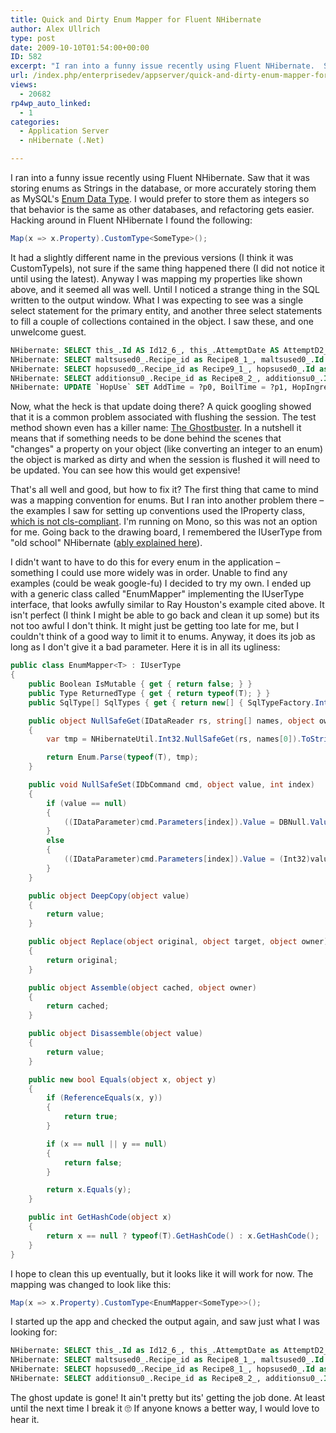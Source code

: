 ```yaml
---
title: Quick and Dirty Enum Mapper for Fluent NHibernate
author: Alex Ullrich
type: post
date: 2009-10-10T01:54:00+00:00
ID: 582
excerpt: "I ran into a funny issue recently using Fluent NHibernate.  Saw that it was storing enums as Strings in the database, or more accurately storing them as MySQL's Enum Data Type.  I would prefer to store them as integers so that behavior is the same as ot&hellip;"
url: /index.php/enterprisedev/appserver/quick-and-dirty-enum-mapper-for-fluent-n/
views:
  - 20682
rp4wp_auto_linked:
  - 1
categories:
  - Application Server
  - nHibernate (.Net)

---
```

I ran into a funny issue recently using Fluent NHibernate. Saw that it was storing enums as Strings in the database, or more accurately storing them as MySQL's [Enum Data Type][1]. I would prefer to store them as integers so that behavior is the same as other databases, and refactoring gets easier. Hacking around in Fluent NHibernate I found the following:

```csharp
Map(x => x.Property).CustomType<SomeType>();
```
It had a slightly different name in the previous versions (I think it was CustomTypeIs), not sure if the same thing happened there (I did not notice it until using the latest). Anyway I was mapping my properties like shown above, and it seemed all was well. Until I noticed a strange thing in the SQL written to the output window. What I was expecting to see was a single select statement for the primary entity, and another three select statements to fill a couple of collections contained in the object. I saw these, and one unwelcome guest.

```sql
NHibernate: SELECT this_.Id AS Id12_6_, this_.AttemptDate AS AttemptD2_12_6_, this_.BatchSize AS BatchSize12_6_, this_.ConditioningTimeDays AS Conditio4_12_6_, this_.TotalBoilTimeMinutes AS TotalBoi5_12_6_, this_.Family AS Family12_6_, this_.FermentationTemperature AS Fermenta7_12_6_, this_.FermentationTimeDays AS Fermenta8_12_6_, this_.FinalGravity AS FinalGra9_12_6_, this_.Name AS Name12_6_, this_.Note AS Note12_6_, this_.OriginalGravity AS Origina12_12_6_, this_.SecondaryFermentationTimeDays AS Seconda13_12_6_, this_.Style AS Style12_6_, this_.Type AS Type12_6_, this_.Brewer_id AS Brewer16_12_6_, this_.Filter_id AS Filter17_12_6_, this_.Lauter_id AS Lauter18_12_6_, this_.Mash_id AS Mash19_12_6_, this_.YeastUsed_id AS YeastUsed20_12_6_, person2_.Id AS Id9_0_, person2_.About AS About9_0_, person2_.Location AS Location9_0_, person2_.DateOfBirth AS DateOfBi4_9_0_, person2_.Email AS Email9_0_, person2_.UserName AS UserName9_0_, person2_.Type AS Type9_0_, filter3_.Id AS Id2_1_, filter3_.Type AS Type2_1_, filter3_.Note AS Note2_1_, lauter4_.Id AS Id6_2_, lauter4_.SpargeType AS SpargeType6_2_, lauter4_.Volume AS Volume6_2_, lauter4_.Note AS Note6_2_, mash5_.Id AS Id16_3_, mash5_.MashInTemp AS MashInTemp16_3_, mash5_.MashOutTemp AS MashOutT3_16_3_, mash5_.Note AS Note16_3_, mash5_.Volume AS Volume16_3_, yeastuse6_.Id AS Id15_4_, yeastuse6_.Note AS Note15_4_, yeastuse6_.StarterTime AS StarterT3_15_4_, yeastuse6_.StarterUsed AS StarterU4_15_4_, yeastuse6_.YeastUsed_id AS YeastUsed5_15_4_, yeast7_.Id AS Id14_5_, yeast7_.Brand AS Brand14_5_, yeast7_.Description AS Descript3_14_5_, yeast7_.Strain AS Strain14_5_, yeast7_.Style AS Style14_5_ FROM `Recipe` this_ LEFT OUTER JOIN `Person` person2_ ON this_.Brewer_id=person2_.Id LEFT OUTER JOIN `Filter` filter3_ ON this_.Filter_id=filter3_.Id LEFT OUTER JOIN `Lauter` lauter4_ ON this_.Lauter_id=lauter4_.Id LEFT OUTER JOIN `Mash` mash5_ ON this_.Mash_id=mash5_.Id LEFT OUTER JOIN `YeastUse` yeastuse6_ ON this_.YeastUsed_id=yeastuse6_.Id LEFT OUTER JOIN `Yeast` yeast7_ ON yeastuse6_.YeastUsed_id=yeast7_.Id
NHibernate: SELECT maltsused0_.Recipe_id as Recipe8_1_, maltsused0_.Id as Id1_, maltsused0_.Id as Id8_0_, maltsused0_.AddTime as AddTime8_0_, maltsused0_.BoilTime as BoilTime8_0_, maltsused0_.Note as Note8_0_, maltsused0_.Quantity as Quantity8_0_, maltsused0_.WhenUsed as WhenUsed8_0_, maltsused0_.MaltUsed_id as MaltUsed7_8_0_ FROM `MaltUse` maltsused0_ WHERE maltsused0_.Recipe_id=?p0;?p0 = 1
NHibernate: SELECT hopsused0_.Recipe_id as Recipe9_1_, hopsused0_.Id as Id1_, hopsused0_.Id as Id4_0_, hopsused0_.AddTime as AddTime4_0_, hopsused0_.BoilTime as BoilTime4_0_, hopsused0_.HopIngredientType as HopIngre4_4_0_, hopsused0_.Note as Note4_0_, hopsused0_.Quantity as Quantity4_0_, hopsused0_.WhenUsed as WhenUsed4_0_, hopsused0_.HopUsed_id as HopUsed8_4_0_ FROM `HopUse` hopsused0_ WHERE hopsused0_.Recipe_id=?p0;?p0 = 1
NHibernate: SELECT additionsu0_.Recipe_id as Recipe8_2_, additionsu0_.Id as Id2_, additionsu0_.Id as Id1_1_, additionsu0_.AddTime as AddTime1_1_, additionsu0_.BoilTime as BoilTime1_1_, additionsu0_.Note as Note1_1_, additionsu0_.Quantity as Quantity1_1_, additionsu0_.WhenUsed as WhenUsed1_1_, additionsu0_.AdditionUsed_id as Addition7_1_1_, addition1_.Id as Id0_0_, addition1_.Brand as Brand0_0_, addition1_.Description as Descript3_0_0_, addition1_.Name as Name0_0_ FROM `AdditionUse` additionsu0_ left outer join `Addition` addition1_ on additionsu0_.AdditionUsed_id=addition1_.Id WHERE additionsu0_.Recipe_id=?p0;?p0 = 1
NHibernate: UPDATE `HopUse` SET AddTime = ?p0, BoilTime = ?p1, HopIngredientType = ?p2, Note = ?p3, Quantity = ?p4, WhenUsed = ?p5, HopUsed_id = ?p6 WHERE Id = ?p7;?p0 = 15, ?p1 = 45, ?p2 = 0, ?p3 = 'note', ?p4 = 56.6990462, ?p5 = 3, ?p6 = NULL, ?p7 = 2
```

Now, what the heck is that update doing there? A quick googling showed that it is a common problem associated with flushing the session. The test method shown even has a killer name: [The Ghostbuster][2]. In a nutshell it means that if something needs to be done behind the scenes that "changes" a property on your object (like converting an integer to an enum) the object is marked as dirty and when the session is flushed it will need to be updated. You can see how this would get expensive!

That's all well and good, but how to fix it? The first thing that came to mind was a mapping convention for enums. But I ran into another problem there – the examples I saw for setting up conventions used the IProperty class, [which is not cls-compliant][3]. I'm running on Mono, so this was not an option for me. Going back to the drawing board, I remembered the IUserType from "old school" NHibernate ([ably explained here][4]).

I didn't want to have to do this for every enum in the application – something I could use more widely was in order. Unable to find any examples (could be weak google-fu) I decided to try my own. I ended up with a generic class called "EnumMapper" implementing the IUserType interface, that looks awfully similar to Ray Houston's example cited above. It isn't perfect (I think I might be able to go back and clean it up some) but its not too awful I don't think. It might just be getting too late for me, but I couldn't think of a good way to limit it to enums. Anyway, it does its job as long as I don't give it a bad parameter. Here it is in all its ugliness:

```csharp
public class EnumMapper<T> : IUserType
{
    public Boolean IsMutable { get { return false; } }
    public Type ReturnedType { get { return typeof(T); } }
    public SqlType[] SqlTypes { get { return new[] { SqlTypeFactory.Int16 }; } }

    public object NullSafeGet(IDataReader rs, string[] names, object owner)
    {
        var tmp = NHibernateUtil.Int32.NullSafeGet(rs, names[0]).ToString();

        return Enum.Parse(typeof(T), tmp);
    }

    public void NullSafeSet(IDbCommand cmd, object value, int index)
    {
        if (value == null)
        {
            ((IDataParameter)cmd.Parameters[index]).Value = DBNull.Value;
        }
        else
        {
            ((IDataParameter)cmd.Parameters[index]).Value = (Int32)value;
        }
    }

    public object DeepCopy(object value)
    {
        return value;
    }

    public object Replace(object original, object target, object owner)
    {
        return original;
    }

    public object Assemble(object cached, object owner)
    {
        return cached;
    }

    public object Disassemble(object value)
    {
        return value;
    }

    public new bool Equals(object x, object y)
    {
        if (ReferenceEquals(x, y))
        {
            return true;
        }

        if (x == null || y == null)
        {
            return false;
        }

        return x.Equals(y);
    }

    public int GetHashCode(object x)
    {
        return x == null ? typeof(T).GetHashCode() : x.GetHashCode();
    }
}
```

I hope to clean this up eventually, but it looks like it will work for now. The mapping was changed to look like this:

```csharp
Map(x => x.Property).CustomType<EnumMapper<SomeType>>();
```
I started up the app and checked the output again, and saw just what I was looking for:

```sql
NHibernate: SELECT this_.Id as Id12_6_, this_.AttemptDate as AttemptD2_12_6_, this_.BatchSize as BatchSize12_6_, this_.ConditioningTimeDays as Conditio4_12_6_, this_.TotalBoilTimeMinutes as TotalBoi5_12_6_, this_.Family as Family12_6_, this_.FermentationTemperature as Fermenta7_12_6_, this_.FermentationTimeDays as Fermenta8_12_6_, this_.FinalGravity as FinalGra9_12_6_, this_.Name as Name12_6_, this_.Note as Note12_6_, this_.OriginalGravity as Origina12_12_6_, this_.SecondaryFermentationTimeDays as Seconda13_12_6_, this_.Style as Style12_6_, this_.Type as Type12_6_, this_.Brewer_id as Brewer16_12_6_, this_.Filter_id as Filter17_12_6_, this_.Lauter_id as Lauter18_12_6_, this_.Mash_id as Mash19_12_6_, this_.YeastUsed_id as YeastUsed20_12_6_, person2_.Id as Id9_0_, person2_.About as About9_0_, person2_.Location as Location9_0_, person2_.DateOfBirth as DateOfBi4_9_0_, person2_.Email as Email9_0_, person2_.UserName as UserName9_0_, person2_.Type as Type9_0_, filter3_.Id as Id2_1_, filter3_.Type as Type2_1_, filter3_.Note as Note2_1_, lauter4_.Id as Id6_2_, lauter4_.SpargeType as SpargeType6_2_, lauter4_.Volume as Volume6_2_, lauter4_.Note as Note6_2_, mash5_.Id as Id16_3_, mash5_.MashInTemp as MashInTemp16_3_, mash5_.MashOutTemp as MashOutT3_16_3_, mash5_.Note as Note16_3_, mash5_.Volume as Volume16_3_, yeastuse6_.Id as Id15_4_, yeastuse6_.Note as Note15_4_, yeastuse6_.StarterTime as StarterT3_15_4_, yeastuse6_.StarterUsed as StarterU4_15_4_, yeastuse6_.YeastUsed_id as YeastUsed5_15_4_, yeast7_.Id as Id14_5_, yeast7_.Brand as Brand14_5_, yeast7_.Description as Descript3_14_5_, yeast7_.Strain as Strain14_5_, yeast7_.Style as Style14_5_ FROM `Recipe` this_ left outer join `Person` person2_ on this_.Brewer_id=person2_.Id left outer join `Filter` filter3_ on this_.Filter_id=filter3_.Id left outer join `Lauter` lauter4_ on this_.Lauter_id=lauter4_.Id left outer join `Mash` mash5_ on this_.Mash_id=mash5_.Id left outer join `YeastUse` yeastuse6_ on this_.YeastUsed_id=yeastuse6_.Id left outer join `Yeast` yeast7_ on yeastuse6_.YeastUsed_id=yeast7_.Id
NHibernate: SELECT maltsused0_.Recipe_id as Recipe8_1_, maltsused0_.Id as Id1_, maltsused0_.Id as Id8_0_, maltsused0_.AddTime as AddTime8_0_, maltsused0_.BoilTime as BoilTime8_0_, maltsused0_.Note as Note8_0_, maltsused0_.Quantity as Quantity8_0_, maltsused0_.WhenUsed as WhenUsed8_0_, maltsused0_.MaltUsed_id as MaltUsed7_8_0_ FROM `MaltUse` maltsused0_ WHERE maltsused0_.Recipe_id=?p0;?p0 = 1
NHibernate: SELECT hopsused0_.Recipe_id as Recipe8_1_, hopsused0_.Id as Id1_, hopsused0_.Id as Id4_0_, hopsused0_.AddTime as AddTime4_0_, hopsused0_.BoilTime as BoilTime4_0_, hopsused0_.Note as Note4_0_, hopsused0_.Quantity as Quantity4_0_, hopsused0_.WhenUsed as WhenUsed4_0_, hopsused0_.HopUsed_id as HopUsed7_4_0_ FROM `HopUse` hopsused0_ WHERE hopsused0_.Recipe_id=?p0;?p0 = 1
NHibernate: SELECT additionsu0_.Recipe_id as Recipe8_2_, additionsu0_.Id as Id2_, additionsu0_.Id as Id1_1_, additionsu0_.AddTime as AddTime1_1_, additionsu0_.BoilTime as BoilTime1_1_, additionsu0_.Note as Note1_1_, additionsu0_.Quantity as Quantity1_1_, additionsu0_.WhenUsed as WhenUsed1_1_, additionsu0_.AdditionUsed_id as Addition7_1_1_, addition1_.Id as Id0_0_, addition1_.Brand as Brand0_0_, addition1_.Description as Descript3_0_0_, addition1_.Name as Name0_0_ FROM `AdditionUse` additionsu0_ left outer join `Addition` addition1_ on additionsu0_.AdditionUsed_id=addition1_.Id WHERE additionsu0_.Recipe_id=?p0;?p0 = 1
```
The ghost update is gone! It ain't pretty but its' getting the job done. At least until the next time I break it 🙄 If anyone knows a better way, I would love to hear it.

 [1]: http://dev.mysql.com/doc/refman/5.0/en/enum.html
 [2]: http://nhforge.org/blogs/nhibernate/archive/2008/10/20/how-test-your-mappings-the-ghostbuster.aspx
 [3]: http://stackoverflow.com/questions/729456/argument-type-fluentnhibernate-mapping-iproperty-is-not-cls-compliant
 [4]: http://www.lostechies.com/blogs/rhouston/archive/2008/03/23/mapping-strings-to-booleans-using-nhibernate-s-iusertype.aspx